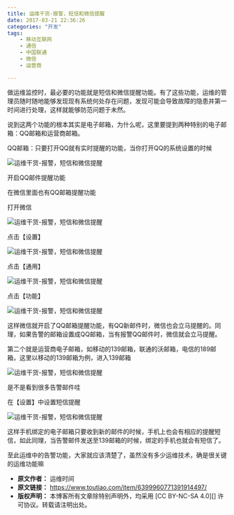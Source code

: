 ```yaml
---
title: 运维干货-报警，短信和微信提醒
date: 2017-03-21 22:36:26
categories: "开发"
tags:
	- 移动互联网
	- 通信
	- 中国联通
	- 微信
	- 运营商

---
```


做运维监控时，最必要的功能就是短信和微信提醒功能。有了这些功能，运维的管理员随时随地能够发现现有系统何处存在问题，发现可能会导致故障的隐患并第一时间进行处理，这样就能够防范问题于未然。

说到这两个功能的根本其实是电子邮箱，为什么呢，这里要提到两种特别的电子邮箱：QQ邮箱和运营商邮箱。

QQ邮箱：只要打开QQ就有实时提醒的功能，当你打开QQ的系统设置的时候

![运维干货-报警，短信和微信提醒][-]

开启QQ邮件提醒功能

在微信里面也有QQ邮箱提醒功能  


打开微信

![运维干货-报警，短信和微信提醒][- 1]

点击【设置】  


![运维干货-报警，短信和微信提醒][- 2]

点击【通用】

![运维干货-报警，短信和微信提醒][- 3]

点击【功能】

![运维干货-报警，短信和微信提醒][- 4]

这样微信就开启了QQ邮箱提醒功能，有QQ新邮件时，微信也会立马提醒的。同理，如果告警的邮箱设置成QQ邮箱，当有报警QQ邮件时，微信就会立马提醒。

第二个就是运营商电子邮箱，如移动的139邮箱，联通的沃邮箱，电信的189邮箱，这里以移动的139邮箱为例，进入139邮箱

![运维干货-报警，短信和微信提醒][- 5]

是不是看到很多告警邮件哇  


在【设置】中设置短信提醒

![运维干货-报警，短信和微信提醒][- 6]

这样手机绑定的电子邮箱只要收到新的邮件的时候，手机上也会有相应的提醒短信，如此同理，当告警邮件发送至139邮箱的时候，绑定的手机也就会有短信了。

至此运维中的告警功能，大家就应该清楚了，虽然没有多少运维技术，确是很关键的运维功能嘛


[-]: static/resources/crawler/Z322-EYMV-F7FJ.jpg
[- 1]: static/resources/crawler/MV2Y-ZYIQ-BJMZ.jpg
[- 2]: static/resources/crawler/3YYA-ZZZI-JFAM.jpg
[- 3]: static/resources/crawler/YUUR-NZIA-BYFM.jpg
[- 4]: static/resources/crawler/VEQQ-EJ73-M67V.jpg
[- 5]: static/resources/crawler/ZUBU-AVMB-NBUY.jpg
[- 6]: static/resources/crawler/ZI3M-NUBN-AZMR.jpg
 *  **原文作者：** 运维时间
 *  **原文链接：** https://www.toutiao.com/item/6399960771391914497/
 *  **版权声明：** 本博客所有文章除特别声明外，均采用 [CC BY-NC-SA 4.0][] 许可协议。转载请注明出处。
